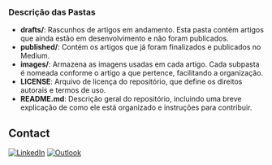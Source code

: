 ### Descrição das Pastas

- **drafts/**: Rascunhos de artigos em andamento. Esta pasta contém artigos que ainda estão em desenvolvimento e não foram publicados.
- **published/**: Contém os artigos que já foram finalizados e publicados no Medium.
- **images/**: Armazena as imagens usadas em cada artigo. Cada subpasta é nomeada conforme o artigo a que pertence, facilitando a organização.
- **LICENSE**: Arquivo de licença do repositório, que define os direitos autorais e termos de uso.
- **README.md**: Descrição geral do repositório, incluindo uma breve explicação de como ele está organizado e instruções para contribuir.



## Contact
[![LinkedIn](https://img.shields.io/badge/LinkedIn-%230077B5.svg?style=for-the-badge&logo=linkedin&logoColor=white)](https://www.linkedin.com/in/luciana-sampaio/)
[![Outlook](https://img.shields.io/badge/Microsoft_Outlook-0078D4?style=for-the-badge&logo=microsoft-outlook&logoColor=white)](mailto:luciana.sampaio84@gmail.com)


